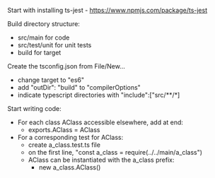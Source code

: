 
Start with installing ts-jest - https://www.npmjs.com/package/ts-jest

Build directory structure:

- src/main for code
- src/test/unit for unit tests
- build for target

Create the tsconfig.json from File/New...

- change target to "es6"
- add "outDir": "build" to "compilerOptions"
- indicate typescript directories with "include":["src/**/*]

Start writing code:
- For each class AClass accessible elsewhere, add at end:
  - exports.AClass = AClass
- For a corresponding test for AClass:
  - create a_class.test.ts file
  - on the first line, "const a_class = require(../../main/a_class")
  - AClass can be instantiated with the a_class prefix:
    - new a_class.AClass()
